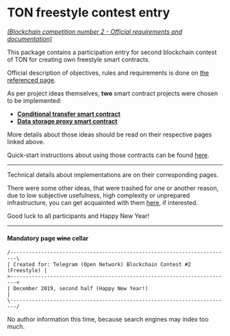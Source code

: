 # TON freestyle contest entry

[*(Blockchain competition number 2 - Official requirements and documentation)*](doc/Official.md)

This package contains a participation entry for second blockchain contest of TON for creating own freestyle smart contracts. 

Official description of objectives, rules and requirements is done on [the referenced page](doc/Official.md). 

As per project ideas themselves, **two** smart contract projects were chosen to be implemented:

* [**Conditional transfer smart contract**](doc/Project1.md)
* [**Data storage proxy smart contract**](doc/Project2.md)

More details about those ideas should be read on their respective pages linked above.

Quick-start instructions about using those contracts can be found [here](doc/Quick.md).

---

Technical details about implementations are on their corresponding pages.

There were some other ideas, that were trashed for one or another reason, due to low subjective usefulness, high complexity or unprepared infrastructure, you can get acquainted with them [here](doc/Unchosen.md), if interested.

Good luck to all participants and Happy New Year!

---



#### Mandatory page ~~wine~~ cellar

```
/------------------------------------------------------------------------\
| Created for: Telegram (Open Network) Blockchain Contest #2 (Freestyle) |
>------------------------------------------------------------------------<
| December 2019, second half (Happy New Year!)                           |
\------------------------------------------------------------------------/
```

No author information this time, because search engines may index too much.